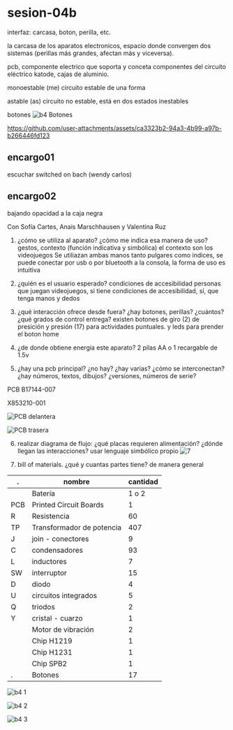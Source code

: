 # sesion-04b

interfaz: carcasa, boton, perilla, etc.

la carcasa de los aparatos electronicos, espacio donde convergen dos sistemas
(perillas más grandes, afectan más y viceversa).

pcb, componente electrico que soporta y conceta componentes del circuito eléctrico
katode, cajas de aluminio.

monoestable (me) circuito estable de una forma

astable (as) circuito no estable, está en dos estados inestables

botones
![b4 Botones](https://github.com/user-attachments/assets/3a9d1212-3721-4696-ab89-4ca9f6a9cc76)

<https://github.com/user-attachments/assets/ca3323b2-94a3-4b99-a97b-b266446fd123>

## encargo01

escuchar switched on bach (wendy carlos)

## encargo02

bajando opacidad a la caja negra

Con Sofía Cartes, Anais Marschhausen y Valentina Ruz

1. ¿cómo se utiliza al aparato? ¿cómo me indica esa manera de uso? gestos, contexto (función indicativa y simbólica)
el contexto son los videojuegos
Se utiliazan ambas manos tanto pulgares como indices, se puede conectar por usb o por bluetooth a la consola, la forma de uso es intuitiva  

2. ¿quién es el usuario esperado? condiciones de accesibilidad
personas que juegan videojuegos, si tiene condiciones de accesibilidad, sí, que tenga manos y dedos

3. ¿qué interacción ofrece desde fuera? ¿hay botones, perillas? ¿cuántos? ¿qué grados de control entrega?
existen botones de giro (2) de presición y presión (17) para actividades puntuales.
y leds para prender el boton home

4. ¿de donde obtiene energía este aparato?
2 pilas AA o 1 recargable de 1.5v

5. ¿hay una pcb principal? ¿no hay? ¿hay varias? ¿cómo se interconectan?  ¿hay números, textos, dibujos? ¿versiones, números de serie?

PCB B17144-007

X853210-001

![PCB delantera](https://github.com/user-attachments/assets/aece1063-5b28-4ab4-a934-2a38049a9f9f)

![PCB trasera](https://github.com/user-attachments/assets/05a16562-3888-4a9a-9fc6-9b42ce337a90)

6. realizar diagrama de flujo: ¿qué placas requieren alimentación? ¿dónde llegan las interacciones? usar lenguaje simbólico propio
![7](https://github.com/user-attachments/assets/35ce419e-e090-4e9b-9351-fdb7db78ace7)

7. bill of materials. ¿qué y cuantas partes tiene? de manera general

|  .  |  nombre  |  cantidad  |
| --- | --- | --- |
|  | Batería | 1 o 2 |
| PCB | Printed Circuit Boards | 1 |
| R | Resistencia | 60 |
| TP | Transformador de potencia | 407 |
| J | join - conectores | 9 |
| C | condensadores | 93 |
| L | inductores | 7 |
| SW | interruptor | 15 |
| D | diodo | 4 |
| U | circuitos integrados | 5 |
| Q | triodos | 2 |
| Y | cristal - cuarzo | 1 |
|  | Motor de vibración | 2 |
|  | Chip H1219 | 1 |
|  | Chip H1231 | 1 |
|  | Chip SPB2 | 1 |
| . | Botones | 17 |

![b4 1](https://github.com/user-attachments/assets/d8938295-3a01-4693-ae6e-ba2b0b229bec)

![b4 2](https://github.com/user-attachments/assets/126a086e-f363-4bc1-a857-84bbac935259)

![b4 3](https://github.com/user-attachments/assets/b55cd326-be48-427c-af47-0f7a3b631f99)
